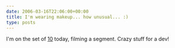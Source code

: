 ```yaml
---
date: 2006-03-16T22:06:00+00:00
title: I'm wearing makeup... how unusual... :)
type: posts
---
```

I'm on the set of [10](https://on10.net) today, filming a segment. Crazy stuff for a dev!
